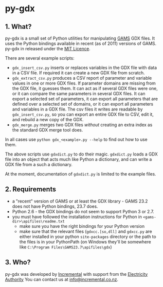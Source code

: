 # py-gdx

## 1. What?

py-gdx is a small set of Python utilities for manipulating [GAMS](http://www.gams.com) GDX files.
It uses the Python bindings available in recent (as of 2011) versions of GAMS.
py-gdx in released under the [MIT Licence](http://www.opensource.org/licenses/mit-license.php).

There are several example scripts:

- `gdx_insert_csv.py` inserts or replaces variables in the GDX file with data in a CSV file.  If required it can create a new GDX file from scratch.
- `gdx_extract_csv.py` produces a CSV report of parameter and variable values in one or more GDX files.  If parameter domains are missing from the GDX file, it guesses them.  It can act as if several GDX files were one, or it can compare the same parameters in several GDX files.  It can export a selected set of parameters, it can export all parameters that are defined over a selected set of domains, or it can export all parameters and variables in a GDX file.  The csv files it writes are readable by `gdx_insert_csv.py`, so you can export an entire GDX file to CSV, edit it, and rebuild a new copy of the GDX.
- `gdx_merge.py` merges two GDX files *without* creating an extra index as the standard GDX merge tool does.

In all cases use `python gdx_<example>.py --help` to find out how to use them.

The above scripts use `gdxdict.py` to do their magic.  `gdxdict.py` loads a
GDX file into an object that acts much like Python a dictionary, and can write a GDX file from a such a dictionary.

At the moment, documentation of `gdxdict.py` is limited to the example files.


## 2. Requirements

- a "recent" version of GAMS or at least the GDX library - GAMS 23.2 does not have Python bindings, 23.7 does.
- Python 2.6 - the GDX bindings do not seem to support Python 3 or 2.7.
- you must have followed the installation instructions for Python in `<gams-dir>\apifiles\readme.txt`
  - make sure you have the right bindings for your Python version
  - make sure that the relevant files (`gdxcc.[so,dll]` and
    `gdxcc.py` are either installed in your python `site-packages` directory
    or the path to the files is in your PythonPath (on Windows they'll be
    somewhere like `C:\Program Files\GAMS23.7\apifiles\gdx`)


## 3. Who?

py-gdx was developed by [Incremental](http://www.incremental.co.nz/)
with support from the [Electricity Authority](http://www.ea.govt.nz/)
You can contact us at <info@incremental.co.nz>.
